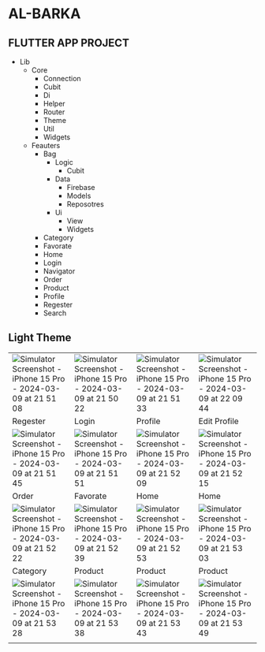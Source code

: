 # AL-BARKA

## FLUTTER APP PROJECT

- Lib
  - Core
      - Connection
      - Cubit
      - Di
      - Helper
      - Router
      - Theme
      - Util
      - Widgets
  - Feauters
      - Bag
          - Logic
              - Cubit
          - Data
              - Firebase
              - Models
              - Reposotres
          - Ui
              - View
              - Widgets
      - Category
      - Favorate
      - Home
      - Login
      - Navigator
      - Order
      - Product
      - Profile
      - Regester
      - Search

## Light Theme

|   |   |   |   |
|---|---|---|---|
| ![Simulator Screenshot - iPhone 15 Pro - 2024-03-09 at 21 51 08](https://github.com/omarheeh/albarka/assets/67519670/ab9a4699-9065-45e3-b91b-303e79099840)  | ![Simulator Screenshot - iPhone 15 Pro - 2024-03-09 at 21 50 22](https://github.com/omarheeh/albarka/assets/67519670/6a17fe18-eaa6-4c13-aed0-950c04c32efd)  | ![Simulator Screenshot - iPhone 15 Pro - 2024-03-09 at 21 51 33](https://github.com/omarheeh/albarka/assets/67519670/a09ef759-2d62-4b59-9ada-57064e28e2b7)  |  ![Simulator Screenshot - iPhone 15 Pro - 2024-03-09 at 22 09 44](https://github.com/omarheeh/albarka/assets/67519670/af993c1f-e8ca-489a-b00a-ac2a61547d11) |
|  Regester |  Login | Profile  |  Edit Profile |
| ![Simulator Screenshot - iPhone 15 Pro - 2024-03-09 at 21 51 45](https://github.com/omarheeh/albarka/assets/67519670/8e42f20b-13cb-4e0d-877f-9ee630b3f3d9)  | ![Simulator Screenshot - iPhone 15 Pro - 2024-03-09 at 21 51 51](https://github.com/omarheeh/albarka/assets/67519670/6dcb4545-916d-42e8-a68a-9ddce9c34cd1)  |  ![Simulator Screenshot - iPhone 15 Pro - 2024-03-09 at 21 52 09](https://github.com/omarheeh/albarka/assets/67519670/6f05d37a-112f-4ccd-91f5-6098373e7906) | ![Simulator Screenshot - iPhone 15 Pro - 2024-03-09 at 21 52 15](https://github.com/omarheeh/albarka/assets/67519670/bf67a47e-a762-478a-aa94-1d6e9e256e3e)  |
| Order  |  Favorate |  Home | Home  |
| ![Simulator Screenshot - iPhone 15 Pro - 2024-03-09 at 21 52 22](https://github.com/omarheeh/albarka/assets/67519670/fc7e27b1-0396-4993-958e-edabb75f5b3d)  |  ![Simulator Screenshot - iPhone 15 Pro - 2024-03-09 at 21 52 39](https://github.com/omarheeh/albarka/assets/67519670/1568c73b-5a79-47fe-abd9-e27c4053a477) |  ![Simulator Screenshot - iPhone 15 Pro - 2024-03-09 at 21 52 53](https://github.com/omarheeh/albarka/assets/67519670/e290a4b1-a191-48d4-8d38-8acff5fd0289) |  ![Simulator Screenshot - iPhone 15 Pro - 2024-03-09 at 21 53 03](https://github.com/omarheeh/albarka/assets/67519670/8aa0440c-d2f9-4c5a-88ff-90333bc606c8) |
| Category  | Product  | Product  | Product  |
|  ![Simulator Screenshot - iPhone 15 Pro - 2024-03-09 at 21 53 28](https://github.com/omarheeh/albarka/assets/67519670/8c438438-b66e-4922-bb41-64884f5a4ee1) |  ![Simulator Screenshot - iPhone 15 Pro - 2024-03-09 at 21 53 38](https://github.com/omarheeh/albarka/assets/67519670/ad0be01b-bd68-46ef-b8ed-9532d8eb2447) |  ![Simulator Screenshot - iPhone 15 Pro - 2024-03-09 at 21 53 43](https://github.com/omarheeh/albarka/assets/67519670/39a92aea-ffed-4e0c-aef1-bd4b382965d3) |  ![Simulator Screenshot - iPhone 15 Pro - 2024-03-09 at 21 53 49](https://github.com/omarheeh/albarka/assets/67519670/f0a9e44f-cb60-4a3d-a70a-377d5bab3d64) |
|   |   |   |   |

